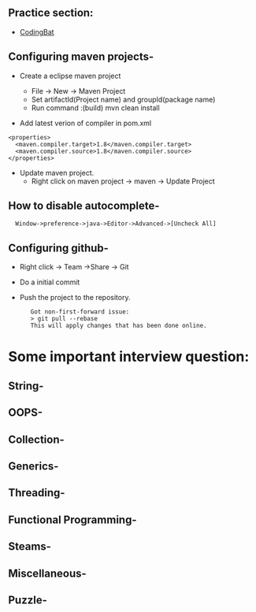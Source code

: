## Practice section:
   * [CodingBat](http://codingbat.com/java)

## Configuring maven projects-

   * Create a eclipse maven project
     * File -> New -> Maven Project
     * Set artifactId(Project name) and groupId(package name)
     * Run command :(build)
       mvn clean install 
     
   * Add latest verion of compiler in pom.xml
   
    
    <properties>
      <maven.compiler.target>1.8</maven.compiler.target>
      <maven.compiler.source>1.8</maven.compiler.source> 
    </properties> 
    
   
   * Update maven project.
      * Right click on maven project -> maven -> Update Project
      
 ## How to disable autocomplete-
 
      Window->preference->java->Editor->Advanced->[Uncheck All]
 
 
 ## Configuring github-
   * Right click -> Team ->Share -> Git
   * Do a initial commit
   * Push the project to the repository.
   
          
            Got non-first-forward issue:
            > git pull --rebase
            This will apply changes that has been done online.
        
 
 # Some important interview question:
   ## String-
   ## OOPS-
   ## Collection-
   ## Generics-
   ## Threading-
   ## Functional Programming-
   ## Steams-
   ## Miscellaneous-
   ## Puzzle-
 
 
 
    

